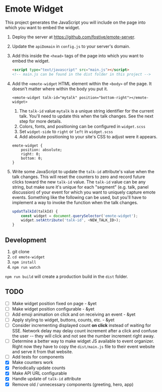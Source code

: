 # Emote Widget

This project generates the JavaScript you will include on the page into which you want to embed the widget.

1. Deploy the server at https://github.com/fostive/emote-server.
1. Update the `apiDomain` in `config.js` to your server's domain.
1. Add this inside the `<head>` tags of the page into which you want to embed the widget.

    ```html
    <script type="text/javascript" src="main.js"></script>
    <!-- main.js can be found in the dist folder in this project -->
    ```

1. Add the `<emote-widget` HTML element within the `<body>` of the page. It doesn't matter where within the body you put it.

    `<emote-widget talk-id="mytalk" position="bottom-right"></emote-widget>`

    1. The `talk-id` value `mytalk` is a unique string identifier for the current talk. You'll need to update this when the talk changes. See the next step for more details.
    1. Colors, fonts, and positioning can be configured in `widget.scss`
    1. Set `widget-side` to `right` or `left` in `widget.scss`
    2. Add absolute positioning to your site's CSS to adjust were it appears.
    ```
    emote-widget {
        position: absolute;
        right: 0;
        bottom: 0;
    }
    ```

1. Write some JavaScript to update the `talk-id` attribute's value when the talk changes. This will reset the counters to zero and record future clicks toward the new `talk-id` value. The `talk-id` value can be any string, but make sure it's unique for each "segment" (e.g. talk, panel discussion) of your event for which you want to uniquely capture emote events. Something like the following can be used, but you'll have to implement a way to invoke the function when the talk changes.

    ```javascript
    updatTalkId(talkId) {
        const widget = document.querySelector('emote-widget');
        widget.setAttribute('talk-id', <NEW_TALK_ID>);
    }
    ```

## Development

1. git clone
1. `cd emote-widget`
1. `npm install`
1. `npm run watch`

`npm run build` will create a production build in the `dist` folder.


## TODO

- [ ] Make widget position fixed on page - &yet
- [ ] Make widget position configurable - &yet
- [ ] Add emoji animation on click and on receiving an event - &yet
- [ ] Apply styling to widget, buttons, counts, etc. - &yet
- [ ] Consider incrementing displayed count **on click** instead of waiting for SSE. Network delay may delay count increment after a click and confuse the user -- they will click and not see the number increment right away.
- [ ] Determine a better way to make widget JS available to event organizer. Right now they have to copy the `dist/main.js` file to their event website and serve it from that website.
- [ ] Add tests for components
- [x] Make counters work
- [x] Periodically update counts
- [x] Make API URL configurable
- [x] Handle update of `talk-id` attribute
- [x] Remove old / unnecessary components (greeting, hero, app)
